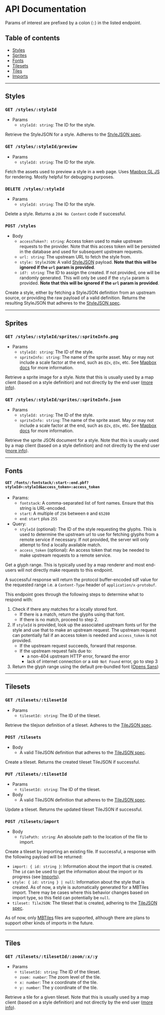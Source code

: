 # API Documentation

Params of interest are prefixed by a colon (`:`) in the listed endpoint.

## Table of contents

- [Styles](#styles)
- [Sprites](#sprites)
- [Fonts](#fonts)
- [Tilesets](#tilesets)
- [Tiles](#tiles)
- [Imports](#imports)

---

## Styles

### `GET /styles/:styleId`

- Params
  - `styleId: string`: The ID for the style.

Retrieve the StyleJSON for a style. Adheres to the [StyleJSON spec](https://docs.mapbox.com/mapbox-gl-js/style-spec/root/).

### `GET /styles/:styleId/preview`

- Params
  - `styleId: string`: The ID for the style.

Fetch the assets used to preview a style in a web page. Uses [Mapbox GL JS](https://github.com/mapbox/mapbox-gl-js/) for rendering. Mostly helpful for debugging purposes.

### `DELETE /styles/:styleId`

- Params
  - `styleId: string`: The ID for the style.

Delete a style. Returns a `204 No Content` code if successful.

### `POST /styles`

- Body
  - `accessToken?: string`: Access token used to make upstream requests to the provider. Note that this access token will be persisted in the database and used for subsequent upstream requests.
  - `url: string`: The upstream URL to fetch the style from.
  - `style: StyleJSON`: A valid [StyleJSON](https://docs.mapbox.com/mapbox-gl-js/style-spec/root/) payload. **Note that this will be ignored if the `url` param is provided**.
  - `id?: string`: The ID to assign the created. If not provided, one will be randomly generated. This will only be used if the `style` param is provided. **Note that this will be ignored if the `url` param is provided**.

Create a style, either by fetching a StyleJSON definition from an upstream source, or providing the raw payload of a valid definition. Returns the resulting StyleJSON that adheres to the [StyleJSON spec](https://docs.mapbox.com/mapbox-gl-js/style-spec/root/).

---

## Sprites

### `GET /styles/:styleId/sprites/:spriteInfo.png`

- Params
  - `styleId: string`: The ID of the style.
  - `spriteInfo: string`: The name of the sprite asset. May or may not include a scale factor at the end, such as `@2x`, `@3x`, etc. See [Mapbox docs](https://docs.mapbox.com/api/maps/styles/#retrieve-a-sprite-image-or-json) for more information.

Retrieve a sprite image for a style. Note that this is usually used by a map client (based on a style definition) and not directly by the end user ([more info](https://docs.mapbox.com/mapbox-gl-js/style-spec/sprite/#loading-sprite-files)).

### `GET /styles/:styleId/sprites/:spriteInfo.json`

- Params
  - `styleId: string`: The ID of the style.
  - `spriteInfo: string`: The name of the sprite asset. May or may not include a scale factor at the end, such as `@2x`, `@3x`, etc. See [Mapbox docs](https://docs.mapbox.com/api/maps/styles/#retrieve-a-sprite-image-or-json) for more information.

Retrieve the sprite JSON document for a style. Note that this is usually used by a map client (based on a style definition) and not directly by the end user ([more info](https://docs.mapbox.com/mapbox-gl-js/style-spec/sprite/#loading-sprite-files)).

---

## Fonts

#### `GET /fonts/:fontstack/:start-:end.pbf?styleId=:styleId&access_token=:access_token`

- Params:
  - `fontstack`: A comma-separated list of font names. Ensure that this string is URL-encoded.
  - `start`: A multiple of `256` between `0` and `65280`
  - `end`: `start` plus `255`
- Query:
  - `styleId` (optional): The ID of the style requesting the glyphs. This is used to determine the upstream url to use for fetching glyphs from a remote service if necessary. If not provided, the server will only attempt to find a locally available match.
  - `access_token` (optional): An access token that may be needed to make upstream requests to a remote service.

Get a glyph range. This is typically used by a map renderer and most end-users will not directly make requests to this endpoint.

A successful response will return the protocol buffer-encoded sdf value for the requested range i.e. a `Content-Type` header of `application/x-protobuf`.

This endpoint goes through the following steps to determine what to respond with:

1. Check if there any matches for a locally stored font.
   - If there is a match, return the glyphs using that font.
   - If there is no match, proceed to step 2.
2. If `styleId` is provided, look up the associated upstream fonts url for the style and use that to make an upstream request. The upstream request can potentially fail if an access token is needed and `access_token` is not provided.
   - If the upstream request succeeds, forward that response.
   - If the upstream request fails due to:
     - a non-404 upstream HTTP error, forward the error
     - lack of internet connection or a `440 Not Found` error, go to step 3
3. Return the glyph range using the default pre-bundled font ([Opens Sans](https://www.opensans.com/))

---

## Tilesets

### `GET /tilesets/:tilesetId`

- Params
  - `tilesetId: string`: The ID of the tileset.

Retrieve the tilejson definition of a tileset. Adheres to the [TileJSON spec](https://github.com/mapbox/tilejson-spec).

### `POST /tilesets`

- Body
  - A valid TileJSON definition that adheres to the [TileJSON spec](https://github.com/mapbox/tilejson-spec).

Create a tileset. Returns the created tileset TileJSON if successful.

### `PUT /tilesets/:tilesetId`

- Params
  - `tilesetId: string`: The ID of the tileset.
- Body
  - A valid TileJSON definition that adheres to the [TileJSON spec](https://github.com/mapbox/tilejson-spec).

Update a tileset. Returns the updated tileset TileJSON if successful.

### `POST /tilesets/import`

- Body
  - `filePath: string`: An absolute path to the location of the file to import.

Create a tileset by importing an existing file. If successful, a response with the following payload will be returned:

- `import: { id: string }`: Information about the import that is created. The `id` can be used to get the information about the import or its progress (see [Imports](#imports)).
- `style: { id: string } | null`: Information about the style that is created. As of now, a style is automatically generated for a MBTiles import. There may be cases where this behavior changes based on import type, so this field can potentially be `null`.
- `tileset: TileJSON`: The tileset that is created, adhering to the [TileJSON spec](https://github.com/mapbox/tilejson-spec).

As of now, only [MBTiles](https://github.com/mapbox/mbtiles-spec) files are supported, although there are plans to support other kinds of imports in the future.

---

## Tiles

### `GET /tilesets/:tilesetId/:zoom/:x/:y`

- Params
  - `tilesetId: string`: The ID of the tileset.
  - `zoom: number`: The zoom level of the tile.
  - `x: number`: The x coordinate of the tile.
  - `y: number`: The y coordinate of the tile.

Retrieve a tile for a given tileset. Note that this is usually used by a map client (based on a style definition) and not directly by the end user ([more info](https://docs.mapbox.com/mapbox-gl-js/style-spec/sources/)).
